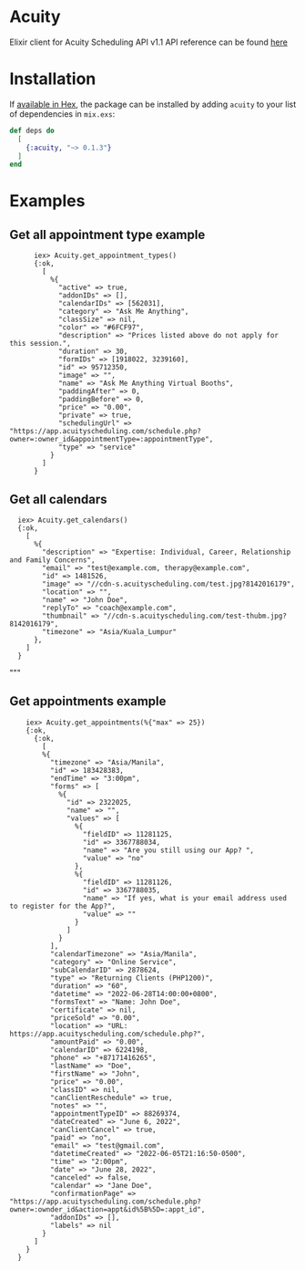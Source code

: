 # Acuity

Elixir client for Acuity Scheduling API v1.1
API reference can be found [here](https://developers.acuityscheduling.com/reference)

# Installation

If [available in Hex](https://hex.pm/docs/publish), the package can be installed
by adding `acuity` to your list of dependencies in `mix.exs`:

```elixir
def deps do
  [
    {:acuity, "~> 0.1.3"}
  ]
end
```

# Examples
## Get all appointment type example
```
      iex> Acuity.get_appointment_types()
      {:ok,
        [
          %{
            "active" => true,
            "addonIDs" => [],
            "calendarIDs" => [562031],
            "category" => "Ask Me Anything",
            "classSize" => nil,
            "color" => "#6FCF97",
            "description" => "Prices listed above do not apply for this session.",
            "duration" => 30,
            "formIDs" => [1918022, 3239160],
            "id" => 95712350,
            "image" => "",
            "name" => "Ask Me Anything Virtual Booths",
            "paddingAfter" => 0,
            "paddingBefore" => 0,
            "price" => "0.00",
            "private" => true,
            "schedulingUrl" => "https://app.acuityscheduling.com/schedule.php?owner=:owner_id&appointmentType=:appointmentType",
            "type" => "service"
          }
        ]
      }
```

## Get all calendars

      iex> Acuity.get_calendars()
      {:ok,
        [
          %{
            "description" => "Expertise: Individual, Career, Relationship and Family Concerns",
            "email" => "test@example.com, therapy@example.com",
            "id" => 1481526,
            "image" => "//cdn-s.acuityscheduling.com/test.jpg?8142016179",
            "location" => "",
            "name" => "John Doe",
            "replyTo" => "coach@example.com",
            "thumbnail" => "//cdn-s.acuityscheduling.com/test-thubm.jpg?8142016179",
            "timezone" => "Asia/Kuala_Lumpur"
          },
        ]
      }
  """

## Get appointments example
```
    iex> Acuity.get_appointments(%{"max" => 25})
    {:ok,
      {:ok,
        [
        %{
          "timezone" => "Asia/Manila",
          "id" => 183428383,
          "endTime" => "3:00pm",
          "forms" => [
            %{
              "id" => 2322025,
              "name" => "",
              "values" => [
                %{
                  "fieldID" => 11281125,
                  "id" => 3367788034,
                  "name" => "Are you still using our App? ",
                  "value" => "no"
                },
                %{
                  "fieldID" => 11281126,
                  "id" => 3367788035,
                  "name" => "If yes, what is your email address used to register for the App?",
                  "value" => ""
                }
              ]
            }
          ],
          "calendarTimezone" => "Asia/Manila",
          "category" => "Online Service",
          "subCalendarID" => 2878624,
          "type" => "Returning Clients (PHP1200)",
          "duration" => "60",
          "datetime" => "2022-06-28T14:00:00+0800",
          "formsText" => "Name: John Doe",
          "certificate" => nil,
          "priceSold" => "0.00",
          "location" => "URL: https://app.acuityscheduling.com/schedule.php?",
          "amountPaid" => "0.00",
          "calendarID" => 6224198,
          "phone" => "+87171416265",
          "lastName" => "Doe",
          "firstName" => "John",
          "price" => "0.00",
          "classID" => nil,
          "canClientReschedule" => true,
          "notes" => "",
          "appointmentTypeID" => 88269374,
          "dateCreated" => "June 6, 2022",
          "canClientCancel" => true,
          "paid" => "no",
          "email" => "test@gmail.com",
          "datetimeCreated" => "2022-06-05T21:16:50-0500",
          "time" => "2:00pm",
          "date" => "June 28, 2022",
          "canceled" => false,
          "calendar" => "Jane Doe",
          "confirmationPage" => "https://app.acuityscheduling.com/schedule.php?owner=:ownder_id&action=appt&id%5B%5D=:appt_id",
          "addonIDs" => [],
          "labels" => nil
        }
      ]
    }
  }
```
